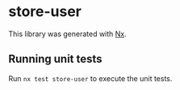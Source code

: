 # store-user

This library was generated with [Nx](https://nx.dev).

## Running unit tests

Run `nx test store-user` to execute the unit tests.
